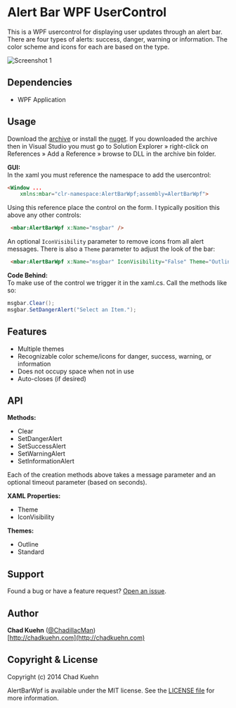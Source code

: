 # Alert Bar WPF UserControl

This is a WPF usercontrol for displaying user updates through an alert bar. There are four types of alerts: success, danger, warning or information. The color scheme and icons for each are based on the type. 

![Screenshot 1](https://raw.github.com/chadkuehn/AlertBarWpf/master/asset/screenshots/screenshot1.gif)

## Dependencies
 - WPF Application

## Usage
Download the [archive](https://github.com/chadkuehn/AlertBarWpf/releases/latest) or install the [nuget](https://www.nuget.org/packages/AlertBarWpf/).  If you downloaded the archive then in Visual Studio you must go to Solution Explorer » right-click on References » Add a Reference » browse to DLL in the archive bin folder.

**GUI:**  
In the xaml you must reference the namespace to add the usercontrol:
```html
<Window ...
    xmlns:mbar="clr-namespace:AlertBarWpf;assembly=AlertBarWpf">
```

Using this reference place the control on the form.  I typically position this above any other controls:
```html
 <mbar:AlertBarWpf x:Name="msgbar" />
```

An optional `IconVisibility` parameter to remove icons from all alert messages.  There is also a `Theme` parameter to adjust the look of the bar:

```html
 <mbar:AlertBarWpf x:Name="msgbar" IconVisibility="False" Theme="Outline" />
```

**Code Behind:**  
To make use of the control we trigger it in the xaml.cs.  Call the methods like so:
```csharp
msgbar.Clear();
msgbar.SetDangerAlert("Select an Item.");
```


## Features
 - Multiple themes
 - Recognizable color scheme/icons for danger, success, warning, or information
 - Does not occupy space when not in use
 - Auto-closes (if desired)


## API
**Methods:**

 - Clear
 - SetDangerAlert
 - SetSuccessAlert
 - SetWarningAlert
 - SetInformationAlert  

Each of the creation methods above takes a message parameter and an optional timeout parameter (based on seconds). 

**XAML Properties:**
 - Theme
 - IconVisibility

**Themes:**  

 - Outline
 - Standard



## Support
Found a bug or have a feature request? [Open an issue](https://github.com/chadkuehn/AlertBarWpf/issues/new ).  
 
## Author
**Chad Kuehn** ([@ChadillacMan](https://twitter.com/ChadillacMan))  
[http://chadkuehn.com](http://chadkuehn.com)

## Copyright & License
Copyright (c) 2014 Chad Kuehn  

AlertBarWpf is available under the MIT license. See the [LICENSE file][7.1]
for more information.

[7.1]: ./LICENSE.txt
